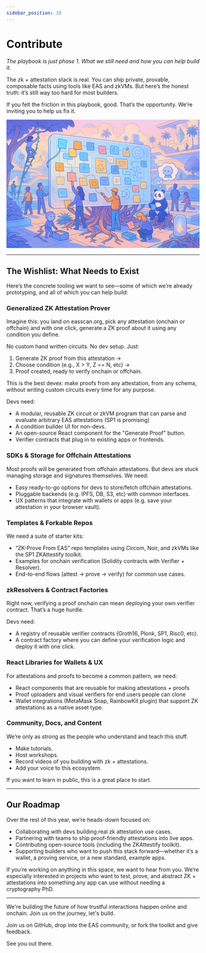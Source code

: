 ```yaml
---
sidebar_position: 10
---
```

# Contribute
*The playbook is just phase 1. What we still need and how you can help build it.*

The zk + attestation stack is real. You can ship private, provable, composable facts using tools like EAS and zkVMs. But here’s the honest truth: it’s still way too hard for most builders.

If you felt the friction in this playbook, good. That’s the opportunity. We’re inviting you to help us fix it.

![Wish List](./img/ideaboard.png)


-----
## The Wishlist: What Needs to Exist
Here’s the concrete tooling we want to see—some of which we’re already prototyping, and all of which you can help build:

### Generalized ZK Attestation Prover
Imagine this: you land on easscan.org, pick any attestation (onchain or offchain) and with one click, generate a ZK proof about it using any condition you define.

No custom hand written circuits. No dev setup. Just:
1.  Generate ZK proof from this attestation →
2.  Choose condition (e.g., X > Y, Z == N, etc) →
3.  Proof created, ready to verify onchain or offchain.

This is the best devex: make proofs from any attestation, from any schema, without writing custom circuits every time for any purpose.

Devs need:
- A modular, reusable ZK circuit or zkVM program that can parse and evaluate arbitrary EAS attestations (SP1 is promising)
- A condition builder UI for non-devs.
- An open-source React component for the "Generate Proof" button.
- Verifier contracts that plug in to existing apps or frontends.

### SDKs & Storage for Offchain Attestations
Most proofs will be generated from offchain attestations. But devs are stuck managing storage and signatures themselves. We need:
- Easy ready-to-go options for devs to store/fetch offchain attestations.
- Pluggable backends (e.g. IPFS, DB, S3, etc) with common interfaces.
- UX patterns that integrate with wallets or apps (e.g. save your attestation in your browser vault).

### Templates & Forkable Repos
We need a suite of starter kits:
- “ZK-Prove From EAS” repo templates using Circom, Noir, and zkVMs like the SP1 ZKAttestify toolkit.
- Examples for onchain verification (Solidity contracts with Verifier + Resolver).
- End-to-end flows (attest → prove → verify) for common use cases.

### zkResolvers & Contract Factories
Right now, verifying a proof onchain can mean deploying your own verifier contract. That’s a huge hurdle.

Devs need:
- A registry of reusable verifier contracts (Groth16, Plonk, SP1, Risc0, etc).
- A contract factory where you can define your verification logic and deploy it with one click.

### React Libraries for Wallets & UX
For attestations and proofs to become a common pattern, we need:
- React components that are reusable for making attestations + proofs
- Proof uploaders and visual verifiers for end users people can clone
- Wallet integrations (MetaMask Snap, RainbowKit plugin) that support ZK attestations as a native asset type.

### Community, Docs, and Content
We’re only as strong as the people who understand and teach this stuff.
- Make tutorials.
- Host workshops.
- Record videos of you building with zk + attestations.
- Add your voice to this ecosystem.

If you want to learn in public, this is a great place to start.

-----
## Our Roadmap
Over the rest of this year, we’re heads-down focused on:
- Collaborating with devs building real zk attestation use cases.
- Partnering with teams to ship proof-friendly attestations into live apps.
- Contributing open-source tools (including the ZKAttestify toolkit).
- Supporting builders who want to push this stack forward—whether it’s a wallet, a proving service, or a new standard, example apps.

If you’re working on anything in this space, we want to hear from you.
We’re especially interested in projects who want to test, prove, and abstract ZK + attestations into something any app can use without needing a cryptography PhD.

----
We're building the future of how trustful interactions happen online and onchain. Join us on the journey, let's build.

Join us on GitHub, drop into the EAS community, or fork the toolkit and give feedback.

See you out there.